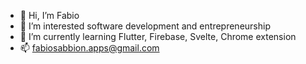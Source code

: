 - 👋 Hi, I’m Fabio
- 👀 I’m interested software development and entrepreneurship
- 🌱 I’m currently learning Flutter, Firebase, Svelte, Chrome extension
- 📫 fabiosabbion.apps@gmail.com

<!---
sfabio01/sfabio01 is a ✨ special ✨ repository because its `README.md` (this file) appears on your GitHub profile.
You can click the Preview link to take a look at your changes.
--->
